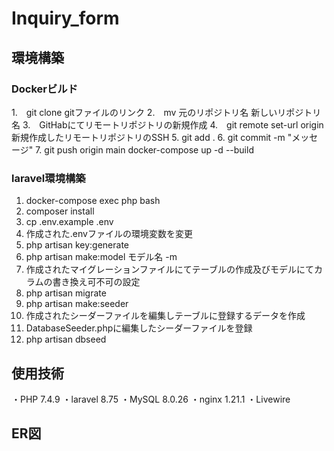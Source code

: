 # Inquiry_form
## 環境構築
### Dockerビルド
1.　git clone gitファイルのリンク
2.　mv 元のリポジトリ名 新しいリポジトリ名
3.　GitHabにてリモートリポジトリの新規作成
4.　git remote set-url origin 新規作成したリモートリポジトリのSSH
5. git add .
6. git commit -m "メッセージ"
7. git push origin main
docker-compose up -d --build
### laravel環境構築
1. docker-compose exec php bash
2. composer install
3. cp .env.example .env
4. 作成された.envファイルの環境変数を変更
5. php artisan key:generate
6. php artisan make:model モデル名 -m
7. 作成されたマイグレーションファイルにてテーブルの作成及びモデルにてカラムの書き換え可不可の設定
8. php artisan migrate
9. php artisan make:seeder
10. 作成されたシーダーファイルを編集しテーブルに登録するデータを作成
11. DatabaseSeeder.phpに編集したシーダーファイルを登録
12. php artisan dbseed
## 使用技術
・PHP 7.4.9
・laravel 8.75
・MySQL 8.0.26
・nginx 1.21.1
・Livewire
## ER図
